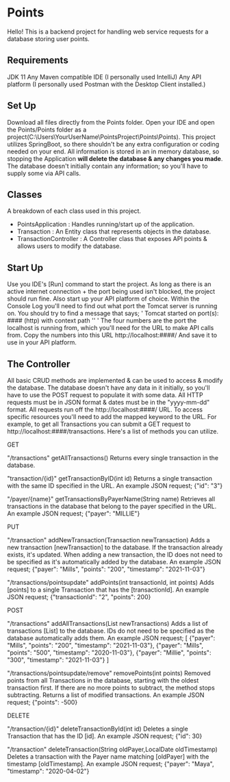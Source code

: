 # Points

Hello! This is a backend project for handling web service requests for a database storing user points.

## Requirements
JDK 11 
Any Maven compatible IDE (I personally used IntelliJ)
Any API platform (I personally used Postman with the Desktop Client installed.)

## Set Up
Download all files directly from the Points folder. Open your IDE and open the Points/Points folder as a project(C:\Users\YourUserName\PointsProject\Points\Points).
This project utilizes SpringBoot, so there shouldn't be any extra configuration or coding needed on your end. All information is stored in an in memory database, 
so stopping the Application **will delete the database & any changes you made**. The database doesn't initially contain any information; so you'll have to supply some via API calls.

## Classes
A breakdown of each class used in this project.
 - PointsApplication : Handles running/start up of the application.
 - Transaction : An Entity class that represents objects in the database.
 - TransactionController : A Controller class that exposes API points & allows users to modify the database.
 
## Start Up
Use you IDE's [Run] command to start the project. As long as there is an active internet connection + the port being used isn't blocked, the project should run fine.
Also start up your API platform of choice.
Within the Console Log you'll need to find out what port the Tomcat server is running on. You should try to find a message that says;
' Tomcat started on port(s): #### (http) with context path '' '
The four numbers are the port the localhost is running from, which you'll need for the URL to make API calls from. Copy the numbers into this URL
http://localhost:####/
And save it to use in your API platform.

## The Controller
All basic CRUD methods are implemented & can be used to access & modify the database. The database doesn't have any data in it initially, so you'll have to use the POST
request to populate it with some data. All HTTP requests must be in JSON format & dates must be in the "yyyy-mm-dd" format.
All requests run off the http://localhost:####/ URL. To access specific resources you'll need to add the mapped keyword to the URL.
For example, to get all Transactions you can submit a GET request to http://localhost:####/transactions.
Here's a list of methods you can utilize.

GET

"/transactions"
getAllTransactions()
Returns every single transaction in the database.

"transaction/{id}"
getTransactionByID(int id)
Returns a single transaction with the same ID specified in the URL. 
An example JSON request; {"id": "3"}

"/payer/{name}"
getTransactionsByPayerName(String name)
Retrieves all transactions in the database that belong to the payer specified in the URL.
An example JSON request; {"payer": "MILLIE"}

PUT

"/transaction"
addNewTransaction(Transaction newTransaction)
Adds a new transaction [newTransaction] to the database. If the transaction already exists, it's updated. When adding a new transaction, the ID does not need to be specified as it's
automatically added by the database.
An example JSON request; {"payer": "Mills", "points": "200", "timestamp": "2021-11-03"}

"/transactions/pointsupdate"
addPoints(int transactionId, int points)
Adds [points] to a single Transaction that has the [transactionId].
An example JSON request; {"transactionId": "2", "points": 200}

POST

"/transactions"
addAllTransactions(List<Transaction> newTransactions)
Adds a list of transactions [List<Transaction>] to the database. IDs do not need to be specified as the database automatically adds them.
An example JSON request; 
[
{"payer": "Mills", "points": "200", "timestamp": "2021-11-03"}, {"payer": "Mills", "points": "500", "timestamp": "2020-11-03"}, {"payer": "Millie", "points": "300", "timestamp": "2021-11-03"}
]

"/transactions/pointsupdate/remove"
removePoints(int points)
Removed points from all Transactions in the database, starting with the oldest transaction first. If there are no more points to subtract, the method stops subtracting.
Returns a list of modified transactions.
An example JSON request; {"points": -500}

DELETE

"/transaction/{id}"
deleteTransactionById(int id)
Deletes a single Transaction that has the ID [id].
An example JSON request; {"id": 30}

"/transaction"
deleteTransaction(String oldPayer,LocalDate oldTimestamp)
Deletes a transaction with the Payer name matching [oldPayer] with the timestamp [oldTimestamp].
An example JSON request; {"payer": "Maya", "timestamp": "2020-04-02"}
